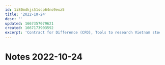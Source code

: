 ```yaml
---
id: 1i80mdkjs51scp64no9exz5
title: '2022-10-24'
desc: ''
updated: 1667357079621
created: 1667173903592
excerpt: 'Contract for Difference (CFD), Tools to research Vietnam stock market, How to evaluate bank stocks, My evaluation on some bank stocks in Vietnam'
---
```

# Notes 2022-10-24